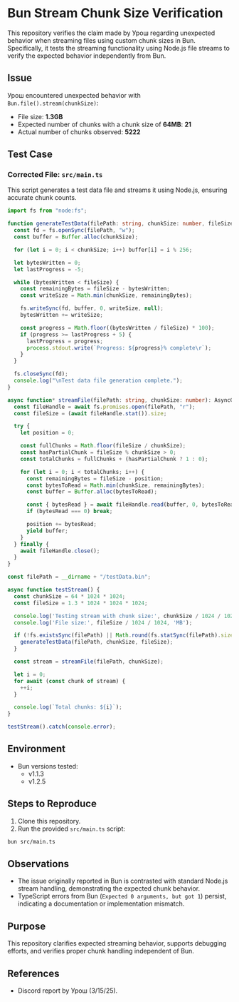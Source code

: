 # Bun Stream Chunk Size Verification

This repository verifies the claim made by Урош regarding unexpected behavior when streaming files using custom chunk sizes in Bun. Specifically, it tests the streaming functionality using Node.js file streams to verify the expected behavior independently from Bun.

## Issue

Урош encountered unexpected behavior with `Bun.file().stream(chunkSize)`:

- File size: **1.3GB**
- Expected number of chunks with a chunk size of **64MB**: **21**
- Actual number of chunks observed: **5222**

## Test Case

### Corrected File: `src/main.ts`

This script generates a test data file and streams it using Node.js, ensuring accurate chunk counts.

```typescript
import fs from "node:fs";

function generateTestData(filePath: string, chunkSize: number, fileSize: number): void {
  const fd = fs.openSync(filePath, "w");
  const buffer = Buffer.alloc(chunkSize);

  for (let i = 0; i < chunkSize; i++) buffer[i] = i % 256;

  let bytesWritten = 0;
  let lastProgress = -5;

  while (bytesWritten < fileSize) {
    const remainingBytes = fileSize - bytesWritten;
    const writeSize = Math.min(chunkSize, remainingBytes);

    fs.writeSync(fd, buffer, 0, writeSize, null);
    bytesWritten += writeSize;

    const progress = Math.floor((bytesWritten / fileSize) * 100);
    if (progress >= lastProgress + 5) {
      lastProgress = progress;
      process.stdout.write(`Progress: ${progress}% complete\r`);
    }
  }

  fs.closeSync(fd);
  console.log("\nTest data file generation complete.");
}

async function* streamFile(filePath: string, chunkSize: number): AsyncGenerator<Buffer, void, unknown> {
  const fileHandle = await fs.promises.open(filePath, "r");
  const fileSize = (await fileHandle.stat()).size;

  try {
    let position = 0;

    const fullChunks = Math.floor(fileSize / chunkSize);
    const hasPartialChunk = fileSize % chunkSize > 0;
    const totalChunks = fullChunks + (hasPartialChunk ? 1 : 0);

    for (let i = 0; i < totalChunks; i++) {
      const remainingBytes = fileSize - position;
      const bytesToRead = Math.min(chunkSize, remainingBytes);
      const buffer = Buffer.alloc(bytesToRead);

      const { bytesRead } = await fileHandle.read(buffer, 0, bytesToRead, position);
      if (bytesRead === 0) break;

      position += bytesRead;
      yield buffer;
    }
  } finally {
    await fileHandle.close();
  }
}

const filePath = __dirname + "/testData.bin";

async function testStream() {
  const chunkSize = 64 * 1024 * 1024;
  const fileSize = 1.3 * 1024 * 1024 * 1024;

  console.log('Testing stream with chunk size:', chunkSize / 1024 / 1024, 'MB');
  console.log('File size:', fileSize / 1024 / 1024, 'MB');

  if (!fs.existsSync(filePath) || Math.round(fs.statSync(filePath).size) !== Math.round(fileSize)) {
    generateTestData(filePath, chunkSize, fileSize);
  }

  const stream = streamFile(filePath, chunkSize);

  let i = 0;
  for await (const chunk of stream) {
    ++i;
  }

  console.log(`Total chunks: ${i}`);
}

testStream().catch(console.error);
```

## Environment

- Bun versions tested:
  - v1.1.3
  - v1.2.5

## Steps to Reproduce

1. Clone this repository.
2. Run the provided `src/main.ts` script:

```sh
bun src/main.ts
```

## Observations

- The issue originally reported in Bun is contrasted with standard Node.js stream handling, demonstrating the expected chunk behavior.
- TypeScript errors from Bun (`Expected 0 arguments, but got 1`) persist, indicating a documentation or implementation mismatch.

## Purpose

This repository clarifies expected streaming behavior, supports debugging efforts, and verifies proper chunk handling independent of Bun.

## References

- Discord report by Урош (3/15/25).

